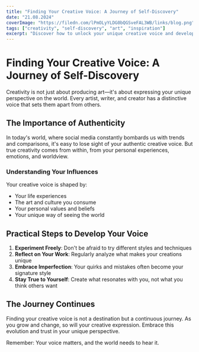 ```yaml
---
title: "Finding Your Creative Voice: A Journey of Self-Discovery"
date: "21.08.2024"
coverImage: "https://filedn.com/lPmOLyYLDG0bQGSveFAL3WB/links/blog.png"
tags: ["creativity", "self-discovery", "art", "inspiration"]
excerpt: "Discover how to unlock your unique creative voice and develop your own artistic style. This guide explores the journey of finding authenticity in your creative work."
---
```


# Finding Your Creative Voice: A Journey of Self-Discovery

Creativity is not just about producing art—it's about expressing your unique perspective on the world. Every artist, writer, and creator has a distinctive voice that sets them apart from others.

## The Importance of Authenticity

In today's world, where social media constantly bombards us with trends and comparisons, it's easy to lose sight of your authentic creative voice. But true creativity comes from within, from your personal experiences, emotions, and worldview.

### Understanding Your Influences

Your creative voice is shaped by:

- Your life experiences
- The art and culture you consume
- Your personal values and beliefs
- Your unique way of seeing the world

## Practical Steps to Develop Your Voice

1. **Experiment Freely**: Don't be afraid to try different styles and techniques
2. **Reflect on Your Work**: Regularly analyze what makes your creations unique
3. **Embrace Imperfection**: Your quirks and mistakes often become your signature style
4. **Stay True to Yourself**: Create what resonates with you, not what you think others want

## The Journey Continues

Finding your creative voice is not a destination but a continuous journey. As you grow and change, so will your creative expression. Embrace this evolution and trust in your unique perspective.

Remember: Your voice matters, and the world needs to hear it.
